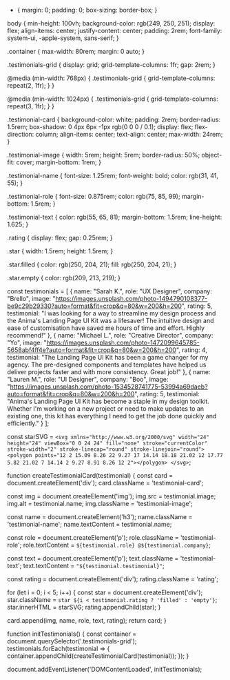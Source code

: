 <!DOCTYPE html>
<html lang="en">
<head>
  <meta charset="UTF-8">
  <meta name="viewport" content="width=device-width, initial-scale=1.0">
  <title>Testimonials</title>
  <link rel="stylesheet" href="style.css">
</head>
<body>
  <div class="container">
    <div class="testimonials-grid">
      <!-- Testimonials will be inserted here by JavaScript -->
    </div>
  </div>
  <script src="script.js"></script>
</body>
</html>



* {
  margin: 0;
  padding: 0;
  box-sizing: border-box;
}

body {
  min-height: 100vh;
  background-color: rgb(249, 250, 251);
  display: flex;
  align-items: center;
  justify-content: center;
  padding: 2rem;
  font-family: system-ui, -apple-system, sans-serif;
}

.container {
  max-width: 80rem;
  margin: 0 auto;
}

.testimonials-grid {
  display: grid;
  grid-template-columns: 1fr;
  gap: 2rem;
}

@media (min-width: 768px) {
  .testimonials-grid {
    grid-template-columns: repeat(2, 1fr);
  }
}

@media (min-width: 1024px) {
  .testimonials-grid {
    grid-template-columns: repeat(3, 1fr);
  }
}

.testimonial-card {
  background-color: white;
  padding: 2rem;
  border-radius: 1.5rem;
  box-shadow: 0 4px 6px -1px rgb(0 0 0 / 0.1);
  display: flex;
  flex-direction: column;
  align-items: center;
  text-align: center;
  max-width: 24rem;
}

.testimonial-image {
  width: 5rem;
  height: 5rem;
  border-radius: 50%;
  object-fit: cover;
  margin-bottom: 1rem;
}

.testimonial-name {
  font-size: 1.25rem;
  font-weight: bold;
  color: rgb(31, 41, 55);
}

.testimonial-role {
  font-size: 0.875rem;
  color: rgb(75, 85, 99);
  margin-bottom: 1.5rem;
}

.testimonial-text {
  color: rgb(55, 65, 81);
  margin-bottom: 1.5rem;
  line-height: 1.625;
}

.rating {
  display: flex;
  gap: 0.25rem;
}

.star {
  width: 1.5rem;
  height: 1.5rem;
}

.star.filled {
  color: rgb(250, 204, 21);
  fill: rgb(250, 204, 21);
}

.star.empty {
  color: rgb(209, 213, 219);
}

const testimonials = [
  {
    name: "Sarah K.",
    role: "UX Designer",
    company: "Brello",
    image: "https://images.unsplash.com/photo-1494790108377-be9c29b29330?auto=format&fit=crop&q=80&w=200&h=200",
    rating: 5,
    testimonial: "I was looking for a way to streamline my design process and the Anima's Landing Page UI Kit was a lifesaver! The intuitive design and ease of customisation have saved me hours of time and effort. Highly recommend!"
  },
  {
    name: "Michael L.",
    role: "Creative Director",
    company: "Yo",
    image: "https://images.unsplash.com/photo-1472099645785-5658abf4ff4e?auto=format&fit=crop&q=80&w=200&h=200",
    rating: 4,
    testimonial: "The Landing Page UI Kit has been a game changer for my agency. The pre-designed components and templates have helped us deliver projects faster and with more consistency. Great job!"
  },
  {
    name: "Lauren M.",
    role: "UI Designer",
    company: "Boo",
    image: "https://images.unsplash.com/photo-1534528741775-53994a69daeb?auto=format&fit=crop&q=80&w=200&h=200",
    rating: 5,
    testimonial: "Anima's Landing Page UI Kit has become a staple in my design toolkit. Whether I'm working on a new project or need to make updates to an existing one, this kit has everything I need to get the job done quickly and efficiently."
  }
];

const starSVG = `
<svg xmlns="http://www.w3.org/2000/svg" width="24" height="24" viewBox="0 0 24 24" fill="none" stroke="currentColor" stroke-width="2" stroke-linecap="round" stroke-linejoin="round">
  <polygon points="12 2 15.09 8.26 22 9.27 17 14.14 18.18 21.02 12 17.77 5.82 21.02 7 14.14 2 9.27 8.91 8.26 12 2"></polygon>
</svg>
`;

function createTestimonialCard(testimonial) {
  const card = document.createElement('div');
  card.className = 'testimonial-card';

  const img = document.createElement('img');
  img.src = testimonial.image;
  img.alt = testimonial.name;
  img.className = 'testimonial-image';

  const name = document.createElement('h3');
  name.className = 'testimonial-name';
  name.textContent = testimonial.name;

  const role = document.createElement('p');
  role.className = 'testimonial-role';
  role.textContent = `${testimonial.role} @${testimonial.company}`;

  const text = document.createElement('p');
  text.className = 'testimonial-text';
  text.textContent = `"${testimonial.testimonial}"`;

  const rating = document.createElement('div');
  rating.className = 'rating';
  
  for (let i = 0; i < 5; i++) {
    const star = document.createElement('div');
    star.className = `star ${i < testimonial.rating ? 'filled' : 'empty'}`;
    star.innerHTML = starSVG;
    rating.appendChild(star);
  }

  card.append(img, name, role, text, rating);
  return card;
}

function initTestimonials() {
  const container = document.querySelector('.testimonials-grid');
  testimonials.forEach(testimonial => {
    container.appendChild(createTestimonialCard(testimonial));
  });
}

document.addEventListener('DOMContentLoaded', initTestimonials);